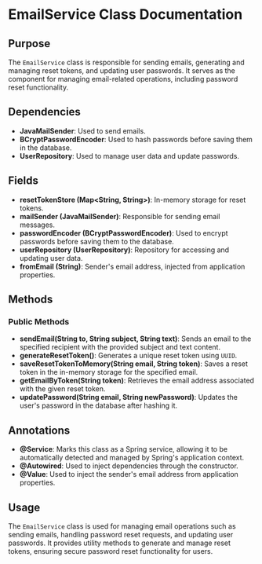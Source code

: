 # EmailService Class Documentation

## Purpose

The `EmailService` class is responsible for sending emails, generating and managing reset tokens, and updating user passwords. It serves as the component for managing email-related operations, including password reset functionality.

## Dependencies

- **JavaMailSender**: Used to send emails.
- **BCryptPasswordEncoder**: Used to hash passwords before saving them in the database.
- **UserRepository**: Used to manage user data and update passwords.

## Fields

- **resetTokenStore (Map<String, String>)**: In-memory storage for reset tokens.
- **mailSender (JavaMailSender)**: Responsible for sending email messages.
- **passwordEncoder (BCryptPasswordEncoder)**: Used to encrypt passwords before saving them to the database.
- **userRepository (UserRepository)**: Repository for accessing and updating user data.
- **fromEmail (String)**: Sender's email address, injected from application properties.

## Methods

### Public Methods

- **sendEmail(String to, String subject, String text)**: Sends an email to the specified recipient with the provided subject and text content.
- **generateResetToken()**: Generates a unique reset token using `UUID`.
- **saveResetTokenToMemory(String email, String token)**: Saves a reset token in the in-memory storage for the specified email.
- **getEmailByToken(String token)**: Retrieves the email address associated with the given reset token.
- **updatePassword(String email, String newPassword)**: Updates the user's password in the database after hashing it.

## Annotations

- **@Service**: Marks this class as a Spring service, allowing it to be automatically detected and managed by Spring's application context.
- **@Autowired**: Used to inject dependencies through the constructor.
- **@Value**: Used to inject the sender's email address from application properties.

## Usage

The `EmailService` class is used for managing email operations such as sending emails, handling password reset requests, and updating user passwords. It provides utility methods to generate and manage reset tokens, ensuring secure password reset functionality for users.

